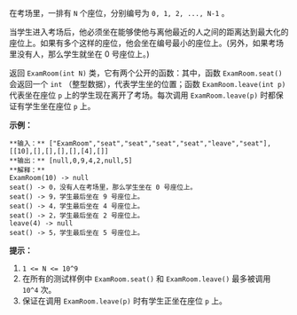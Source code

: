 在考场里，一排有 `N` 个座位，分别编号为 `0, 1, 2, ..., N-1` 。

当学生进入考场后，他必须坐在能够使他与离他最近的人之间的距离达到最大化的座位上。如果有多个这样的座位，他会坐在编号最小的座位上。(另外，如果考场里没有人，那么学生就坐在
0 号座位上。)

返回 `ExamRoom(int N)` 类，它有两个公开的函数：其中，函数 `ExamRoom.seat()` 会返回一个 `int`
（整型数据），代表学生坐的位置；函数 `ExamRoom.leave(int p)` 代表坐在座位 `p` 上的学生现在离开了考场。每次调用
`ExamRoom.leave(p)` 时都保证有学生坐在座位 `p` 上。



**示例：**

    
    
    **输入：** ["ExamRoom","seat","seat","seat","seat","leave","seat"], [[10],[],[],[],[],[4],[]]
    **输出：** [null,0,9,4,2,null,5]
    **解释：**
    ExamRoom(10) -> null
    seat() -> 0，没有人在考场里，那么学生坐在 0 号座位上。
    seat() -> 9，学生最后坐在 9 号座位上。
    seat() -> 4，学生最后坐在 4 号座位上。
    seat() -> 2，学生最后坐在 2 号座位上。
    leave(4) -> null
    seat() -> 5，学生最后坐在 5 号座位上。
    



**提示：**

  1. `1 <= N <= 10^9`
  2. 在所有的测试样例中 `ExamRoom.seat()` 和 `ExamRoom.leave()` 最多被调用 `10^4` 次。
  3. 保证在调用 `ExamRoom.leave(p)` 时有学生正坐在座位 `p` 上。

